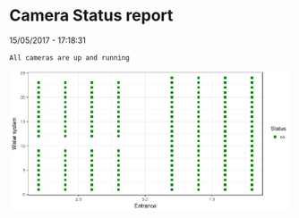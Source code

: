 Camera Status report
================
15/05/2017 - 17:18:31

    All cameras are up and running

![](camreport_files/figure-markdown_github/unnamed-chunk-2-1.png)
